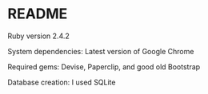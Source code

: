 # README

Ruby version 2.4.2

System dependencies: Latest version of Google Chrome

Required gems: Devise, Paperclip, and good old Bootstrap

Database creation: I used SQLite
